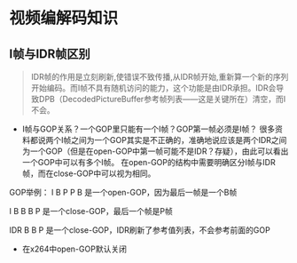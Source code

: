 # 视频编解码知识
## I帧与IDR帧区别

>IDR帧的作用是立刻刷新,使错误不致传播,从IDR帧开始,重新算一个新的序列开始编码。而I帧不具有随机访问的能力，这个功能是由IDR承担。IDR会导致DPB（DecodedPictureBuffer参考帧列表——这是关键所在）清空，而I不会。

- I帧与GOP关系？一个GOP里只能有一个I帧？GOP第一帧必须是I帧？
很多资料都说两个I帧之间为一个GOP其实是不正确的，准确地说应该是两个IDR之间为一个GOP（但是在open-GOP中第一帧可能不是IDR？存疑），由此可以看出一个GOP中可以有多个I帧。
在open-GOP的结构中需要明确区分I帧与IDR帧，而在close-GOP中可以视为相同。

GOP举例：
I B P P B  是一个open-GOP，因为最后一帧是一个B帧

I B B B P 是一个close-GOP，最后一个帧是P帧

IDR B B P 是一个close-GOP，IDR刷新了参考值列表，不会参考前面的GOP

- 在x264中open-GOP默认关闭